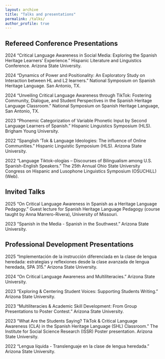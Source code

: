 ```yaml
---
layout: archive
title: "Talks and presentations"
permalink: /talks/
author_profile: true
---
```


## Refereed Conference Presentations

2024 	“Critical Language Awareness in Social Media: Exploring the Spanish Heritage Learners' Experience.” Hispanic Literature and Linguistics Conference. Arizona State University. 

2024	“Dynamics of Power and Positionality: An Exploratory Study on Interaction between HL and L2 learners.” National Symposium on Spanish Heritage Language. San Antonio, TX. 

2024	“Unveiling Critical Language Awareness through TikTok: Fostering Community, Dialogue, and Student Perspectives in the Spanish Heritage Language Classroom.” National Symposium on Spanish Heritage Language, San Antonio, TX.

2023	“Phonemic Categorization of Variable Phonetic Input by Second Language Learners of Spanish.” Hispanic Linguistics Symposium (HLS). Brigham Young University. 

2022	“Spanglish ‘Tok & Language Ideologies: The influence of Online Communities.” Hispanic Linguistic Symposium (HLS). Arizona State University.

2022	“Language Tiktok-ologías – Discourses of Bilingualism among U.S. Spanish-English Speakers.” The 25th Annual Ohio State University Congress on Hispanic and Lusophone Linguistics Symposium (OSUCHiLL) (Web). 


## Invited Talks

2025 	“On Critical Language Awareness in Spanish as a Heritage Language Pedagogy.” Guest lecture for Spanish Heritage Language Pedagogy (course taught by Anna Marrero-Rivera), University of Missouri.  

2023	“Spanish in the Media - Spanish in the Southwest.” Arizona State University. 


## Professional Development Presentations

2025 	“Implementación de la instrucción diferenciada en la clase de lengua heredada: estrategias y reflexiones desde la clase avanzada de lengua heredada, SPA 315.” Arizona State University.

2024	“On Critical Language Awareness and Multiliteracies.” Arizona State University.

2023	“Exploring & Centering Student Voices: Supporting Students Writing.” Arizona State University. 

2023	“Multiliteracies & Academic Skill Development: From Group Presentations to Poster Contest.” Arizona State University.

2023	“What Are the Students Saying? TikTok & Critical Language Awareness (CLA) in the Spanish Heritage Language (SHL) Classroom.” The Institute for Social Science Research (ISSR) Poster presentation. Arizona State University.

2022	“Lengua líquida - Translenguaje en la clase de lengua heredada.” Arizona State University.

